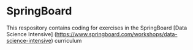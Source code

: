 # SpringBoard
This respository contains coding for exercises in the SpringBoard [Data Science Intensive] (https://www.springboard.com/workshops/data-science-intensive) curriculum 

